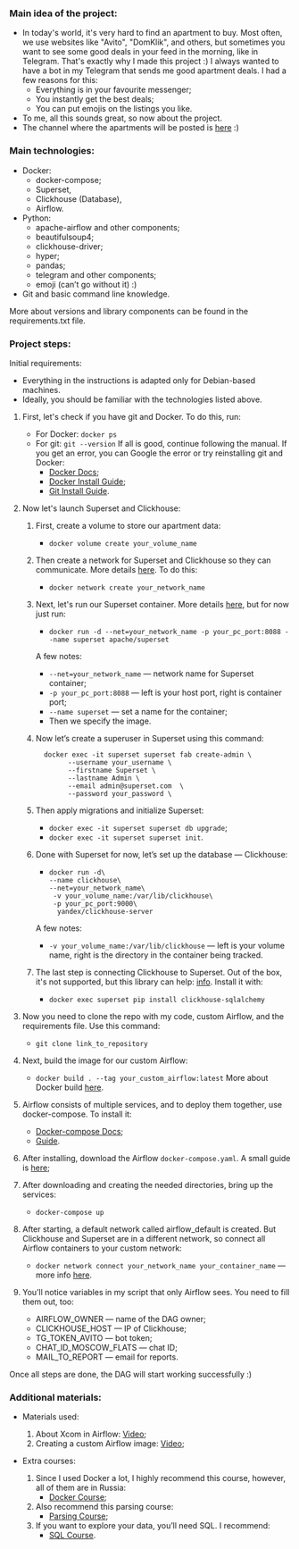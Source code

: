 ### Main idea of the project:

- In today's world, it's very hard to find an apartment to buy. Most often, we use websites like "Avito", "DomKlik", and others, but sometimes you want to see some good deals in your feed in the morning, like in Telegram. That's exactly why I made this project :)
I always wanted to have a bot in my Telegram that sends me good apartment deals. I had a few reasons for this:
  - Everything is in your favourite messenger;
  - You instantly get the best deals;
  - You can put emojis on the listings you like.
- To me, all this sounds great, so now about the project.
- The channel where the apartments will be posted is [here](https://t.me/moscow_flats_bot) :)

### Main technologies:

- Docker:
  - docker-compose;
  - Superset,
  - Clickhouse (Database),
  - Airflow.
- Python:
  - apache-airflow and other components;
  - beautifulsoup4;
  - clickhouse-driver;
  - hyper;
  - pandas;
  - telegram and other components;
  - emoji (can’t go without it) :)
- Git and basic command line knowledge.

More about versions and library components can be found in the requirements.txt file.

### Project steps:

Initial requirements:
- Everything in the instructions is adapted only for Debian-based machines.
- Ideally, you should be familiar with the technologies listed above.

1. First, let's check if you have git and Docker. To do this, run:
   - For Docker:
     ```docker ps```
   - For git:
     ```git --version```
   If all is good, continue following the manual. If you get an error, you can Google the error or try reinstalling git and Docker:
      - [Docker Docs](https://docs.docker.com/engine/install/ubuntu/);
      - [Docker Install Guide](https://www.digitalocean.com/community/tutorials/how-to-install-and-use-docker-on-ubuntu-20-04-ru);
      - [Git Install Guide](https://www.digitalocean.com/community/tutorials/how-to-install-git-on-ubuntu-20-04).

2. Now let's launch Superset and Clickhouse:
   1. First, create a volume to store our apartment data:
      - ```docker volume create your_volume_name```
   2. Then create a network for Superset and Clickhouse so they can communicate. More details [here](https://www.youtube.com/watch?v=bKFMS5C4CG0). To do this:
      - ```docker network create your_network_name```
   3. Next, let's run our Superset container. More details [here](https://hub.docker.com/r/apache/superset), but for now just run:
      - ```docker run -d --net=your_network_name -p your_pc_port:8088 --name superset apache/superset```

      A few notes:

      - ```--net=your_network_name``` — network name for Superset container;
      - ```-p your_pc_port:8088``` — left is your host port, right is container port;
      - ```--name superset``` — set a name for the container;
      - Then we specify the image.

   4. Now let’s create a superuser in Superset using this command:
      ``` 
        docker exec -it superset superset fab create-admin \
              --username your_username \
              --firstname Superset \ 
              --lastname Admin \ 
              --email admin@superset.com  \
              --password your_password \
      ```
   5. Then apply migrations and initialize Superset:
      - ```docker exec -it superset superset db upgrade```;
      - ```docker exec -it superset superset init```.
   6. Done with Superset for now, let’s set up the database — Clickhouse:
      - ```
        docker run -d\
        --name clickhouse\
        --net=your_network_name\
         -v your_volume_name:/var/lib/clickhouse\
         -p your_pc_port:9000\
          yandex/clickhouse-server
        ```
      A few notes:
      - ```-v your_volume_name:/var/lib/clickhouse``` — left is your volume name, right is the directory in the container being tracked.

   7. The last step is connecting Clickhouse to Superset. Out of the box, it's not supported, but this library can help: [info](https://superset.apache.org/docs/databases/clickhouse/). Install it with:
      - ```docker exec superset pip install clickhouse-sqlalchemy```
        
3. Now you need to clone the repo with my code, custom Airflow, and the requirements file. Use this command:  
   - ```git clone link_to_repository```
4. Next, build the image for our custom Airflow:
   - ```docker build . --tag your_custom_airflow:latest```
   More about Docker build [here](https://docs.docker.com/engine/reference/commandline/build/).
5. Airflow consists of multiple services, and to deploy them together, use docker-compose. To install it:
   - [Docker-compose Docs](https://docs.docker.com/compose/install/);
   - [Guide](https://www.digitalocean.com/community/tutorials/how-to-install-and-use-docker-compose-on-ubuntu-20-04).
6. After installing, download the Airflow `docker-compose.yaml`. A small guide is [here](https://airflow.apache.org/docs/apache-airflow/2.5.1/docker-compose.yaml);
7. After downloading and creating the needed directories, bring up the services:
   - ```docker-compose up```
8. After starting, a default network called airflow_default is created. But Clickhouse and Superset are in a different network, so connect all Airflow containers to your custom network:
   - ```docker network connect your_network_name your_container_name``` — more info [here](https://docs.docker.com/engine/reference/commandline/network_connect/).
9. You’ll notice variables in my script that only Airflow sees. You need to fill them out, too:
    - AIRFLOW_OWNER — name of the DAG owner;
    - CLICKHOUSE_HOST — IP of Clickhouse;
    - TG_TOKEN_AVITO — bot token;
    - CHAT_ID_MOSCOW_FLATS — chat ID;
    - MAIL_TO_REPORT — email for reports.

Once all steps are done, the DAG will start working successfully :)

### Additional materials:

- Materials used:
     1. About Xcom in Airflow: [Video](https://www.youtube.com/watch?v=8veO7-SN5ZY);
     2. Creating a custom Airflow image: [Video](https://www.youtube.com/watch?v=0UepvC9X4HY&t=165s);

- Extra courses:
     1. Since I used Docker a lot, I highly recommend this course, however, all of them are in Russia:
        - [Docker Course](https://karpov.courses/docker);
     2. Also recommend this parsing course:
        - [Parsing Course](https://stepik.org/course/104774/info);
     3. If you want to explore your data, you’ll need SQL. I recommend:
        - [SQL Course](https://karpov.courses/simulator-sql).
